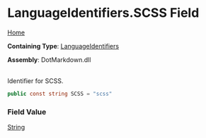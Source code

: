# LanguageIdentifiers\.SCSS Field

[Home](../../../README.md)

**Containing Type**: [LanguageIdentifiers](../README.md)

**Assembly**: DotMarkdown\.dll

\
Identifier for SCSS\.

```csharp
public const string SCSS = "scss"
```

### Field Value

[String](https://docs.microsoft.com/en-us/dotnet/api/system.string)


